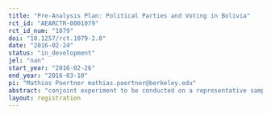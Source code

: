 ```yaml
---
title: "Pre-Analysis Plan: Political Parties and Voting in Bolivia"
rct_id: "AEARCTR-0001079"
rct_id_num: "1079"
doi: "10.1257/rct.1079-2.0"
date: "2016-02-24"
status: "in_development"
jel: "nan"
start_year: "2016-02-26"
end_year: "2016-03-10"
pi: "Mathias Poertner mathias.poertner@berkeley.edu"
abstract: "conjoint experiment to be conducted on a representative sample of voting-age Bolivians in La Paz and El Alto (Bolivia)"
layout: registration
---
```



